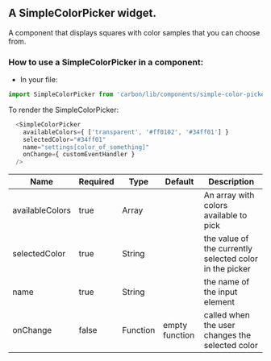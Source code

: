 ## A SimpleColorPicker widget.

A component that displays squares with color samples that you can choose from.

### How to use a SimpleColorPicker in a component:

 * In your file:

```javascript
import SimpleColorPicker from 'carbon/lib/components/simple-color-picker';
```

To render the SimpleColorPicker:

```javascript
  <SimpleColorPicker
    availableColors={ ['transparent', '#ff0102', '#34ff01'] }
    selectedColor="#34ff01"
    name="settings[color_of_something]"
    onChange={ customEventHandler }
  />
```

| Name            | Required    | Type          | Default         | Description                                             |
| --------------- | ----------- | ------------- | --------------- | ------------------------------------------------------- |
| availableColors | true        | Array         |                 | An array with colors available to pick                  |
| selectedColor   | true        | String        |                 | the value of the currently selected color in the picker |
| name            | true        | String        |                 | the name of the input element                           |
| onChange        | false       | Function      | empty function  | called when the user changes the selected color         |

